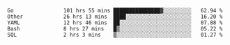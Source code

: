 <!--START_SECTION:waka-->

```text
Go                101 hrs 55 mins ███████████████▓░░░░░░░░░   62.94 %
Other             26 hrs 13 mins  ████░░░░░░░░░░░░░░░░░░░░░   16.20 %
YAML              12 hrs 46 mins  ██░░░░░░░░░░░░░░░░░░░░░░░   07.88 %
Bash              8 hrs 27 mins   █▒░░░░░░░░░░░░░░░░░░░░░░░   05.22 %
SQL               2 hrs 3 mins    ▒░░░░░░░░░░░░░░░░░░░░░░░░   01.27 %
```
<!--END_SECTION:waka-->
